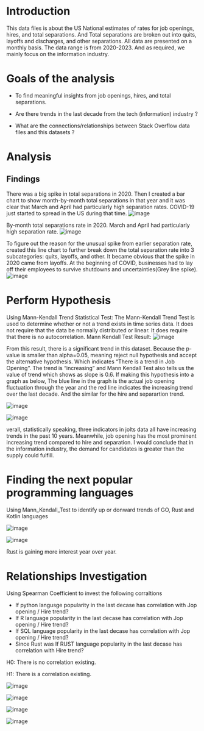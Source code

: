 # Introduction
This data files is about the US National estimates of rates for job openings, hires, and total separations. And Total separations are broken out into quits, layoffs and discharges, and other separations. All data are presented on a monthly basis. The data range is from 2020-2023. And as required, we mainly focus on the information industry.

# Goals of the analysis
- To find meaningful insights from job openings, hires, and total separations.

- Are there trends in the last decade from the tech (information) industry ?

- What are the connections/relationships between Stack Overflow data files and this datasets ?

# Analysis
## Findings
There was a big spike in total separations in 2020. Then I created a bar chart to show month-by-month total separations in that year and it was clear that March and April had particularly high separation rates. COVID-19 just started to spread in the US during that time.
![image](https://github.com/rachelsu88/Job-Openings-and-Labor-Turnover-Analysis/assets/157779213/82e28aaa-d593-43a7-9709-fc52a00c51db)

By-month total separations rate in 2020. March and April had particularly high separation rate.
![image](https://github.com/rachelsu88/Job-Openings-and-Labor-Turnover-Analysis/assets/157779213/b77f2371-bfec-4457-867c-8da598ff63e5)

To figure out the reason for the unusual spike from earlier separation rate, created this line chart to further break down the total separation rate into 3 subcategories: quits, layoffs, and other. It became obvious that the spike in 2020 came from layoffs. At the beginning of COVID, businesses had to lay off their employees to survive shutdowns and uncertainties(Grey line spike).
![image](https://github.com/rachelsu88/Job-Openings-and-Labor-Turnover-Analysis/assets/157779213/7376a908-ddcf-4d6a-b658-baa7231c1f54)


# Perform Hypothesis 
Using Mann-Kendall Trend Statistical Test:
The Mann-Kendall Trend Test is used to determine whether or not a trend exists in time series data. It does not require that the data be normally distributed or linear. It does require that there is no autocorrelation. 
Mann Kendall Test Result:
![image](https://github.com/rachelsu88/Job-Openings-and-Labor-Turnover-Analysis/assets/157779213/07f49deb-b682-4e2f-9af7-64b6f1df9038)


From this result, there is a significant trend in this dataset. Because the p-value is smaller than alpha=0.05, meaning reject null hypothesis and accept the alternative hypothesis. Which indicates “There is a trend in Job Opening”.  The trend is “increasing” and Mann Kendall Test also tells us the value of trend which shows as slope is 0.6.
If making this hypothesis into a graph as below, The blue line in the graph is the actual job opening fluctuation through the year and the red line indicates the increasing trend over the last decade. And the similar for the hire and separartion trend. 

![image](https://github.com/rachelsu88/Job-Openings-and-Labor-Turnover-Analysis/assets/157779213/0fa318e2-6aae-43a2-a69b-335f2e19ca0d)

![image](https://github.com/rachelsu88/Job-Openings-and-Labor-Turnover-Analysis/assets/157779213/2e4351b5-136b-44ff-88b8-73b4707e08ef)

verall, statistically speaking, three indicators in jolts data all have increasing trends in the past 10 years. Meanwhile, job opening has the most prominent increasing trend compared to hire and separation. I would conclude that in the information industry, the demand for candidates is greater than the supply could fulfill. 

# Finding the next popular programming languages
Using Mann_Kendall_Test to identify up or donward trends of GO, Rust and Kotlin languages

![image](https://github.com/rachelsu88/Job-Openings-and-Labor-Turnover-Analysis/assets/157779213/0ef901b1-5d8f-4396-af71-ae2d8f583fe1)

![image](https://github.com/rachelsu88/Job-Openings-and-Labor-Turnover-Analysis/assets/157779213/5fc19ed2-13b8-4c35-a721-798d1d982d73)

Rust is gaining more interest year over year.

# Relationships Investigation
Using Spearman Coefficient to invest the following corraltions

- If python langusge popularity in the last decase has correlation with Jop opening / Hire trend?
- If R language popularity in the last decase has correlation with Jop opening / Hire trend?
- If SQL language popularity in the last decase has correlation with Jop opening / Hire trend?
- Since Rust was If RUST language popularity in the last decase has correlation with Hire trend?


H0:
There is no correlation existing.

H1:
There is a correlation existing.

![image](https://github.com/rachelsu88/Job-Openings-and-Labor-Turnover-Analysis/assets/157779213/89566869-03f7-4b5a-a2f7-1d2d5aae6c5d)


![image](https://github.com/rachelsu88/Job-Openings-and-Labor-Turnover-Analysis/assets/157779213/8385414f-f0fd-48db-af6f-a7394ebd751e)

![image](https://github.com/rachelsu88/Job-Openings-and-Labor-Turnover-Analysis/assets/157779213/30bd9951-c4ef-402e-bff3-318fe000d5d5)

![image](https://github.com/rachelsu88/Job-Openings-and-Labor-Turnover-Analysis/assets/157779213/889c4342-9028-4c28-9ec0-af1412f38bb5)









